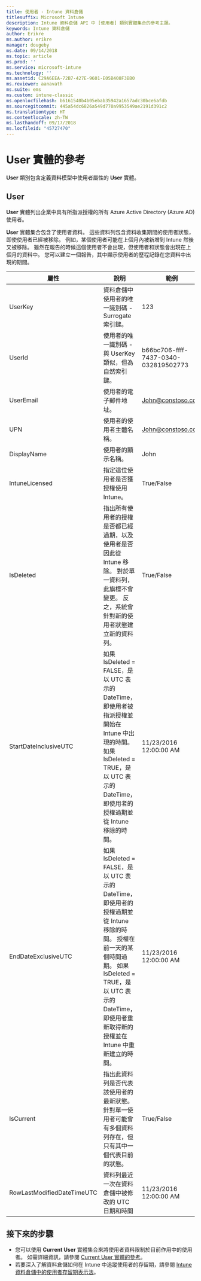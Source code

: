 ```yaml
---
title: 使用者 - Intune 資料倉儲
titlesuffix: Microsoft Intune
description: Intune 資料倉儲 API 中 [使用者] 類別實體集合的參考主題。
keywords: Intune 資料倉儲
author: Erikre
ms.author: erikre
manager: dougeby
ms.date: 09/14/2018
ms.topic: article
ms.prod: ''
ms.service: microsoft-intune
ms.technology: ''
ms.assetid: C29A6EEA-72B7-427E-9601-E05B408F3BB0
ms.reviewer: aanavath
ms.suite: ems
ms.custom: intune-classic
ms.openlocfilehash: b6161540b4b05ebab35942a1657adc30bce6afdb
ms.sourcegitcommit: 445a54dc6826a549d770a9953549ae2191d391c2
ms.translationtype: HT
ms.contentlocale: zh-TW
ms.lasthandoff: 09/17/2018
ms.locfileid: "45727470"
---
```

# <a name="reference-for-user-entity"></a>User 實體的參考

**User** 類別包含定義資料模型中使用者屬性的 **User** 實體。

## <a name="user"></a>User

**User** 實體列出企業中具有所指派授權的所有 Azure Active Directory (Azure AD) 使用者。

**User** 實體集合包含了使用者資料。 這些資料列包含資料收集期間的使用者狀態，即使使用者已經被移除。 例如，某個使用者可能在上個月內被新增到 Intune 然後又被移除。 雖然在報告的時候這個使用者不會出現，但使用者和狀態會出現在上個月的資料中。 您可以建立一個報告，其中顯示使用者的歷程記錄在您資料中出現的期間。

| 屬性  | 說明 | 範例 |
|---------|------------|--------|
| UserKey |資料倉儲中使用者的唯一識別碼 - Surrogate 索引鍵。 |123 |
| UserId |使用者的唯一識別碼 - 與 UserKey 類似，但為自然索引鍵。 |b66bc706-ffff-7437-0340-032819502773 |
| UserEmail |使用者的電子郵件地址。 |John@constoso.com |
| UPN | 使用者的使用者主體名稱。 | John@constoso.com |
| DisplayName |使用者的顯示名稱。 |John |
| IntuneLicensed |指定這位使用者是否獲授權使用 Intune。 |True/False |
| IsDeleted | 指出所有使用者的授權是否都已經過期，以及使用者是否因此從 Intune 移除。 對於單一資料列，此旗標不會變更。 反之，系統會針對新的使用者狀態建立新的資料列。 |True/False |
| StartDateInclusiveUTC |如果 IsDeleted = FALSE，是以 UTC 表示的 DateTime，即使用者被指派授權並開始在 Intune 中出現的時間。 如果 IsDeleted = TRUE，是以 UTC 表示的 DateTime，即使用者的授權過期並從 Intune 移除的時間。 |11/23/2016 12:00:00 AM |
| EndDateExclusiveUTC |如果 IsDeleted = FALSE，是以 UTC 表示的 DateTime，即使用者的授權過期並從 Intune 移除的時間。 授權在前一天的某個時間過期。 如果 IsDeleted = TRUE，是以 UTC 表示的 DateTime，即使用者重新取得新的授權並在 Intune 中重新建立的時間。  |11/23/2016 12:00:00 AM |
| IsCurrent |指出此資料列是否代表該使用者的最新狀態。 針對單一使用者可能會有多個資料列存在，但只有其中一個代表目前的狀態。  |True/False |
| RowLastModifiedDateTimeUTC |資料列最近一次在資料倉儲中被修改的 UTC 日期和時間  |11/23/2016 12:00:00 AM |

## <a name="next-steps"></a>接下來的步驟
 - 您可以使用 **Current User** 實體集合來將使用者資料限制於目前作用中的使用者。 如需詳細資訊，請參閱 [Current User 實體的參考](reports-ref-current-user.md)。
 - 若要深入了解資料倉儲如何在 Intune 中追蹤使用者的存留期，請參閱 [Intune 資料倉儲中的使用者存留期表示法](reports-ref-user-timeline.md)。
